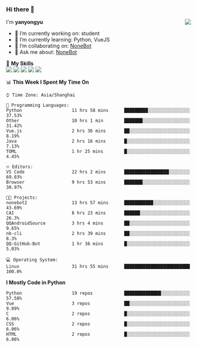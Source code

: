 ### Hi there 👋

<a href="#">
  <img align="right" src="https://github-readme-stats.vercel.app/api?username=yanyongyu&count_private=true&show_icons=true&bg_color=15,f2f7fd,E0EAFC" />
</a>

I'm **yanyongyu**

- 🔭 I’m currently working on: student
- 🌱 I’m currently learning: Python, VueJS
- 👯 I’m collaborating on: [NoneBot](https://github.com/nonebot)
- 💬 Ask me about: [NoneBot](https://github.com/nonebot)

🌟 **My Skills**  
![](https://img.shields.io/badge/-Python-3e74a2?style=flat-square&logo=Python&logoColor=fff)
![](https://img.shields.io/badge/-Vue-4fc08d?style=flat-square&logo=Vue.js&logoColor=fff)
![](https://img.shields.io/badge/-Node.js-339933?style=flat-square&logo=Node.js&logoColor=fff)
![](https://img.shields.io/badge/-Docker-2496ED?style=flat-square&logo=Docker&logoColor=fff)
![](https://img.shields.io/badge/-Linux-000000?style=flat-square&logo=Linux&logoColor=fff)

<!--START_SECTION:waka-->
📊 **This Week I Spent My Time On** 

```text
⌚︎ Time Zone: Asia/Shanghai

💬 Programming Languages: 
Python                   11 hrs 58 mins      █████████░░░░░░░░░░░░░░░░   37.53% 
Other                    10 hrs 1 min        ███████░░░░░░░░░░░░░░░░░░   31.42% 
Vue.js                   2 hrs 36 mins       ██░░░░░░░░░░░░░░░░░░░░░░░   8.19% 
Java                     2 hrs 16 mins       █░░░░░░░░░░░░░░░░░░░░░░░░   7.13% 
TOML                     1 hr 25 mins        █░░░░░░░░░░░░░░░░░░░░░░░░   4.45%

🔥 Editors: 
VS Code                  22 hrs 2 mins       █████████████████░░░░░░░░   69.03% 
Browser                  9 hrs 53 mins       ███████░░░░░░░░░░░░░░░░░░   30.97%

🐱‍💻 Projects: 
nonebot2                 13 hrs 57 mins      ███████████░░░░░░░░░░░░░░   43.69% 
CAI                      8 hrs 23 mins       ██████░░░░░░░░░░░░░░░░░░░   26.3% 
QQAndroidSource          3 hrs 4 mins        ██░░░░░░░░░░░░░░░░░░░░░░░   9.65% 
nb-cli                   2 hrs 39 mins       ██░░░░░░░░░░░░░░░░░░░░░░░   8.3% 
QQ-GitHub-Bot            1 hr 36 mins        █░░░░░░░░░░░░░░░░░░░░░░░░   5.03%

💻 Operating System: 
Linux                    31 hrs 55 mins      █████████████████████████   100.0%

```

**I Mostly Code in Python** 

```text
Python                   19 repos            ██████████████░░░░░░░░░░░   57.58% 
Vue                      3 repos             ██░░░░░░░░░░░░░░░░░░░░░░░   9.09% 
C                        2 repos             █░░░░░░░░░░░░░░░░░░░░░░░░   6.06% 
CSS                      2 repos             █░░░░░░░░░░░░░░░░░░░░░░░░   6.06% 
HTML                     2 repos             █░░░░░░░░░░░░░░░░░░░░░░░░   6.06%

```



<!--END_SECTION:waka-->
